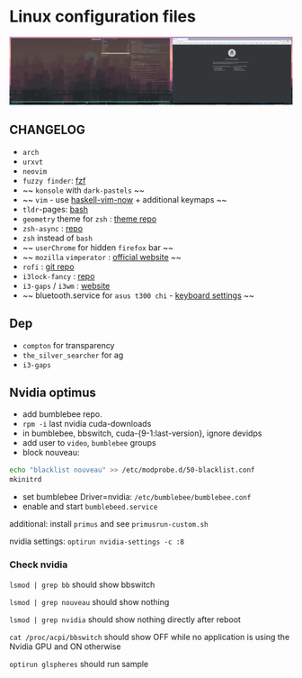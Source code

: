 # Linux configuration files

![Result](./result.png)
## CHANGELOG
- `arch`
- `urxvt`
- `neovim`
- `fuzzy finder`: [fzf](https://github.com/junegunn/fzf)
- ~~ `konsole` with `dark-pastels` ~~
- ~~ `vim` - use [haskell-vim-now](https://github.com/begriffs/haskell-vim-now) + additional keymaps ~~
- `tldr`-pages: [bash](https://github.com/pepa65/tldr-bash-client)
- `geometry` theme for `zsh` : [theme repo](https://github.com/geometry-zsh/geometry)
- `zsh-async` : [repo](https://github.com/mafredri/zsh-async)
- `zsh` instead of `bash`
- ~~ `userChrome` for hidden `firefox` bar ~~
- ~~ `mozilla` `vimperator` : [official website](http://vimperator.org/) ~~
- `rofi` : [git repo](https://github.com/DaveDavenport/rofi/)
- `i3lock-fancy` : [repo](https://github.com/meskarune/i3lock-fancy)
- `i3-gaps` / `i3wm` : [website](https://i3wm.org/)
- ~~ bluetooth.service for `asus t300 chi` - [keyboard settings](https://github.com/timadevelop/asusT300chi_configs/tree/master/keyboard) ~~


## Dep
- `compton` for transparency
- `the_silver_searcher` for ag
- `i3-gaps`


## Nvidia optimus
- add bumblebee repo.
- `rpm -i` last nvidia cuda-downloads
- in bumblebee, bbswitch, cuda-{9-1:last-version}, ignore devidps
- add user to `video`, `bumblebee` groups
- block nouveau: 
```bash
echo "blacklist nouveau" >> /etc/modprobe.d/50-blacklist.conf
mkinitrd
```
- set bumblebee Driver=nvidia: `/etc/bumblebee/bumblebee.conf`
- enable and start `bumblebeed.service`

additional: install `primus` and see `primusrun-custom.sh`

nvidia settings: `optirun nvidia-settings -c :8`

### Check nvidia
`lsmod | grep bb` should show bbswitch

`lsmod | grep nouveau` should show nothing

`lsmod | grep nvidia` should show nothing directly after reboot

`cat /proc/acpi/bbswitch` should show OFF while no application is using the Nvidia GPU and ON otherwise

`optirun glspheres` should run sample
